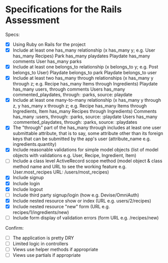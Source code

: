 # Specifications for the Rails Assessment

Specs:
- [x] Using Ruby on Rails for the project
- [x] Include at least one has_many relationship (x has_many y; e.g. User has_many Recipes)
        Park has_many playdates
        Playdate has_many comments
        User has_many parks
- [x] Include at least one belongs_to relationship (x belongs_to y; e.g. Post belongs_to User)
        Playdate belongs_to park
        Playdate belongs_to user
- [x] Include at least two has_many through relationships (x has_many y through z; e.g. Recipe has_many Items through Ingredients)
        Playdate has_many users, through comments
        Users has_many commented_playdates, through: :parks, source: playdate
- [x] Include at least one many-to-many relationship (x has_many y through z, y has_many x through z; e.g. Recipe has_many Items through Ingredients, Item has_many Recipes through Ingredients)
        Comments has_many :users, through: :parks, source: :playdate
        Users has_many :commented_playdates, through: :parks, source: :playdates
- [x] The "through" part of the has_many through includes at least one user submittable attribute, that is to say, some attribute other than its foreign keys that can be submitted by the app's user (attribute_name e.g. ingredients.quantity)
- [x] Include reasonable validations for simple model objects (list of model objects with validations e.g. User, Recipe, Ingredient, Item)
- [ ] Include a class level ActiveRecord scope method (model object & class method name and URL to see the working feature e.g. User.most_recipes URL: /users/most_recipes)
- [x] Include signup
- [x] Include login
- [x] Include logout
- [ ] Include third party signup/login (how e.g. Devise/OmniAuth)
- [x] Include nested resource show or index (URL e.g. users/2/recipes)
- [x] Include nested resource "new" form (URL e.g. recipes/1/ingredients/new)
- [ ] Include form display of validation errors (form URL e.g. /recipes/new)

Confirm:
- [ ] The application is pretty DRY
- [ ] Limited logic in controllers
- [ ] Views use helper methods if appropriate
- [ ] Views use partials if appropriate